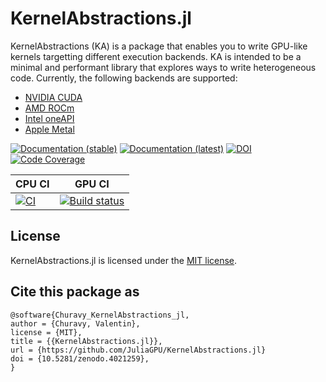 KernelAbstractions.jl
==============
KernelAbstractions (KA) is
a package that enables you to write GPU-like kernels targetting different
execution backends. KA is intended to be a minimal and
performant library that explores ways to write heterogeneous code.
Currently, the following backends are supported:

* [NVIDIA CUDA](https://github.com/JuliaGPU/CUDA.jl)
* [AMD ROCm](https://github.com/JuliaGPU/AMDGPU.jl)
* [Intel oneAPI](https://github.com/JuliaGPU/oneAPI.jl)
* [Apple Metal](https://github.com/JuliaGPU/Metal.jl)

[![Documentation (stable)][docs-stable-img]][docs-stable-url]
[![Documentation (latest)][docs-latest-img]][docs-latest-url]
[![DOI][doi-img]][doi-url]
[![Code Coverage][codecov-img]][codecov-url]

| CPU CI                                                             | GPU CI                                                                    |
| ------------------------------------------------------------------ | ------------------------------------------------------------------------  |
| [![CI][ci-img]][ci-url]                                            | [![Build status][buildkite-img]][buildkite-url]                    |

[docs-stable-img]: https://img.shields.io/badge/docs-stable-blue.svg
[docs-stable-url]: https://juliagpu.github.io/KernelAbstractions.jl/stable
[docs-latest-img]: https://img.shields.io/badge/docs-dev-blue.svg
[docs-latest-url]: https://juliagpu.github.io/KernelAbstractions.jl/dev
[doi-img]: https://zenodo.org/badge/DOI/10.5281/zenodo.4021259.svg
[doi-url]: https://doi.org/10.5281/zenodo.4021259
[codecov-img]: https://codecov.io/gh/JuliaGPU/KernelAbstractions.jl/branch/main/graph/badge.svg
[codecov-url]: https://codecov.io/gh/JuliaGPU/KernelAbstractions.jl
[ci-img]: https://github.com/JuliaGPU/KernelAbstractions.jl/actions/workflows/ci.yml/badge.svg?branch=main
[ci-url]: https://github.com/JuliaGPU/KernelAbstractions.jl/actions/workflows/ci.yml?query=workflow%3ACI
[buildkite-img]: https://badge.buildkite.com/1509baa1122772e8ec377463a6c188753d35b8fcec300a658e.svg?branch=main
[buildkite-url]: https://buildkite.com/julialang/kernelabstractions-dot-jl

License
-------

KernelAbstractions.jl is licensed under the [MIT license](LICENSE.md).

Cite this package as
--------------------

```
@software{Churavy_KernelAbstractions_jl,
author = {Churavy, Valentin},
license = {MIT},
title = {{KernelAbstractions.jl}},
url = {https://github.com/JuliaGPU/KernelAbstractions.jl}
doi = {10.5281/zenodo.4021259},
}
```
